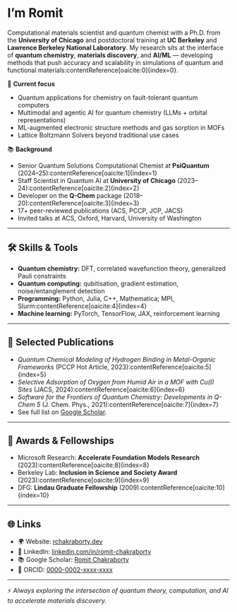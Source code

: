 # I’m Romit 

Computational materials scientist and quantum chemist with a Ph.D. from the **University of Chicago** and postdoctoral training at **UC Berkeley** and **Lawrence Berkeley National Laboratory**. My research sits at the interface of **quantum chemistry**, **materials discovery**, and **AI/ML** — developing methods that push accuracy and scalability in simulations of quantum and functional materials:contentReference[oaicite:0]{index=0}.

🔬 **Current focus**  
- Quantum applications for chemistry on fault-tolerant quantum computers  
- Multimodal and agentic AI for quantum chemistry (LLMs + orbital representations)  
- ML-augmented electronic structure methods and gas sorption in MOFs
- Lattice Boltzmann Solvers beyond traditional use cases  

📚 **Background**  
- Senior Quantum Solutions Computational Chemist at **PsiQuantum** (2024–25):contentReference[oaicite:1]{index=1}  
- Staff Scientist in Quantum AI at **University of Chicago** (2023–24):contentReference[oaicite:2]{index=2}  
- Developer on the **Q-Chem** package (2018–20):contentReference[oaicite:3]{index=3}  
- 17+ peer-reviewed publications (ACS, PCCP, JCP, JACS)  
- Invited talks at ACS, Oxford, Harvard, University of Washington  

---

## 🛠 Skills & Tools
- **Quantum chemistry:** DFT, correlated wavefunction theory, generalized Pauli constraints  
- **Quantum computing:** qubitisation, gradient estimation, noise/entanglement detection  
- **Programming:** Python, Julia, C++, Mathematica; MPI, Slurm:contentReference[oaicite:4]{index=4}  
- **Machine learning:** PyTorch, TensorFlow, JAX, reinforcement learning  

---

## 📄 Selected Publications
- *Quantum Chemical Modeling of Hydrogen Binding in Metal-Organic Frameworks* (PCCP Hot Article, 2023):contentReference[oaicite:5]{index=5}  
- *Selective Adsorption of Oxygen from Humid Air in a MOF with Cu(I) Sites* (JACS, 2024):contentReference[oaicite:6]{index=6}  
- *Software for the Frontiers of Quantum Chemistry: Developments in Q-Chem 5* (J. Chem. Phys., 2021):contentReference[oaicite:7]{index=7}  
- See full list on [Google Scholar](https://scholar.google.com/citations?hl=en&user=m4HlFRIAAAAJ&view_op=list_works&sortby=pubdate).

---

## 🏅 Awards & Fellowships
- Microsoft Research: **Accelerate Foundation Models Research** (2023):contentReference[oaicite:8]{index=8}  
- Berkeley Lab: **Inclusion in Science and Society Award** (2023):contentReference[oaicite:9]{index=9}  
- DFG: **Lindau Graduate Fellowship** (2009):contentReference[oaicite:10]{index=10}  

---

## 🌐 Links
- 🌍 Website: [rchakraborty.dev](https://www.rchakraborty.dev)  
- 🔗 LinkedIn: [linkedin.com/in/romit-chakraborty](https://www.linkedin.com/in/romit-chakraborty)  
- 📚 Google Scholar: [Romit Chakraborty](https://scholar.google.com/citations?hl=en&user=m4HlFRIAAAAJ&view_op=list_works&sortby=pubdate)  
- 🧪 ORCID: [0000-0002-xxxx-xxxx](https://orcid.org/)  

---

⚡ *Always exploring the intersection of quantum theory, computation, and AI to accelerate materials discovery.*
